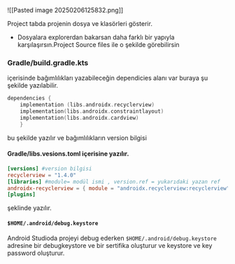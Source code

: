 
![[Pasted image 20250206125832.png]]

Project tabda projenin dosya ve klasörleri gösterir. 

 - Dosyalara explorerdan bakarsan daha farklı bir yapıyla karşılaşırsın.Project Source files ile o şekilde görebilirsin 

### Gradle/build.gradle.kts

içerisinde bağımlılıkları yazabileceğin dependicies alanı var buraya şu şekilde yazılabilir.

```kotlin
dependencies {  
    implementation (libs.androidx.recyclerview)  
    implementation(libs.androidx.constraintlayout)  
    implementation(libs.androidx.cardview)
    }
```
bu şekilde yazılır ve bağımlılıkların version bilgisi 

#### Gradle/libs.vesions.toml içerisine yazılır.

```toml
[versions] #version bilgisi
recyclerview = "1.4.0"
[libraries] #module= modül ismi , version.ref = yukarıdaki yazan ref
androidx-recyclerview = { module = "androidx.recyclerview:recyclerview", version.ref = "recyclerview" }
[plugins]
```
şeklinde yazılır.


#### `$HOME/.android/debug.keystore` 

Android Studioda projeyi debug ederken `$HOME/.android/debug.keystore` adresine bir debugkeystore ve bir sertifika oluşturur ve keystore ve key password oluşturur.